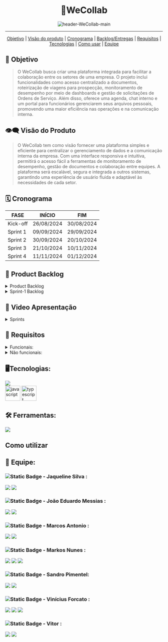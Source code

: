 <h1 align="center">🎩WeCollab</h1>
   <p align="center">
   <image alt="header-WeCollab-main" src="https://github.com/user-attachments/assets/3a639498-8b49-4d4f-a8d7-f6d6c29ba4e4"/>   
   </p>
<hr>    
  <p align="center">
     <a href ="#objetivo">Objetivo</a>  |
     <a href ="#visão-do-produto">Visão do produto</a>  |
     <a href ="#cronograma">Cronograma</a>  |
     <a href ="#backlog--entregas">Backlog/Entregas</a>  |
     <a href ="#requisitos">Requisitos</a>  |
     <a href ="#tecnologias">Tecnologias</a>  |
     <a href ="#como-usar">Como usar</a>   |
     <a href ="#equipe">Equipe</a>
   </p>


<span id="objetivo">
   
## :dart: Objetivo 
<blockquote>O WeCollab busca criar uma plataforma integrada para facilitar a colaboração entre os setores de uma empresa. O projeto inclui funcionalidades como acesso centralizado a documentos, roteirização de viagens para prospecção, monitoramento de desempenho por meio de dashboards e gestão de solicitações de Ordens de Serviço. Além disso, oferece uma agenda, chat interno e um portal para funcionários gerenciarem seus arquivos pessoais, promovendo uma maior eficiência nas operações e na comunicação interna.</blockquote>

<span id="visão-do-produto">
   
## :eye_speech_bubble: Visão do Produto   
<blockquote>O WeCollab tem como visão fornecer uma plataforma simples e eficiente para centralizar o gerenciamento de dados e a comunicação interna da empresa. Com uma interface responsiva e intuitiva, permitirá o acesso fácil a ferramentas de monitoramento de desempenho, gestão de documentos e colaboração entre equipes. A plataforma será escalável, segura e integrada a outros sistemas, garantindo uma experiência de usuário fluida e adaptável às necessidades de cada setor.</blockquote>

<span id="cronograma">  
   
## :spiral_calendar: Cronograma  
| FASE | INÍCIO | FIM |
| --- | --- | --- |
| Kick-off | 26/08/2024 | 30/08/2024 |
| Sprint 1 | 09/09/2024 | 29/09/2024 |
| Sprint 2 | 30/09/2024 | 20/10/2024 |
| Sprint 3 | 21/10/2024 | 10/11/2024 |
| Sprint 4 | 11/11/2024 | 01/12/2024 |

<span id="backlog--entregas">
   
## :pushpin: Product Backlog

<details>
 <summary>Product Backlog</summary>
   
| Rank | Prioridade | US | Requisito Funcional | Estimativa (horas) | Sprint | Critério de aceitação |
| --- | --- | --- | --- | --- | --- | --- |
| 1 | Alta | Como funcionário, quero que a base da plataforma seja segura e funcional, para garantir que meus dados estejam protegidos e acessíveis de maneira eficiente. | RF7 | 20 | 1 | Como usuario, quero que a base da plataforma seja segura, estável e rápida, para garantir que meus dados sejam protegidos e que eu possa acessar as funcionalidades sem interrupções ou falhas. |
| 2 | Alta | Como funcionário, quero poder visualizar, criar e acompanhar tickets na página de tickets, para registrar e monitorar problemas ou solicitações de forma eficiente. | RF2 | 15 | 1 | Como usuário, quero um botão para criar  tickets, para registrar problemas ou pedidos facilmente. |
| 3 | Média | Como funcionário, quero acessar uma página principal com atalhos para tickets e documentos, para visualizar rapidamente informações importantes e navegar facilmente no sistema. | RF4 | 15 | 1 | Como usuário, quero ver a página principal com informações importantes e links rápidos, para acessar tickets e produtividade de forma fácil. |
| 4 | Média | Como administrador, quero acessar um painel de administração com controle de usuários e permissões, para gerenciar as contas e definir quem pode acessar diferentes áreas do sistema. | RF1 | 15 | 2 | Como administrador, quero ver uma lista de usuários com a opção de editar suas permissões e opção de criar novos usuários, para garantir que apenas usuários autorizados tenham acesso a certas funcionalidades. |
| 5 | Média | Como gestor , quero acessar uma área de gestão de pessoas onde posso visualizar, editar e gerenciar informações dos funcionários, para garantir que os dados de pessoal estejam sempre atualizados e acessíveis. | RF1 | 15 | 2 | Como gestor, quero ver uma lista de funcionários com opções de visualizar e editar informações pessoais, adicionar e remover novos usuários, para manter os dados dos colaboradores atualizados e o quadro atual da empresa atualizado. |
| 6 | Média | Como gestor, quero visualizar relatórios e um dashboard com métricas da equipe, para acompanhar o progresso e tomar decisões baseadas em dados. | RF8 | 15 | 3 | Como usuario, quero ver um dashboard com gráficos e métricas sobre aprodutividade da equipe, para monitorar o desempenho. |
| 7 | Média | Como funcionário, quero acessar um chat interno na plataforma, para me comunicar com outros colegas . | RF3 | 12 | 4 | Como usuário, quero enviar e receber mensagens de outros funcionários, para facilitar a comunicação rápida e direta dentro da plataforma. |

</details>

<details>
 <summary>Sprint-1 Backlog</summary>
   
| Rank | Prioridade | Requisito | Tarefa |
| --- | --- | --- | --- |
| 1 | Alta | RF4 | Como usuário, quero que a arquitetura da plataforma esteja definida, para garantir que apenas usuários autorizados possam acessar o sistema. |
| 2 | Alta | RF2 | Como usuário, quero um botão para criar tickets, para registrar problemas ou pedidos facilmente. |
| 3 | Alta | RF3 | Como usuário, quero ver a página principal com informações importantes e links rápidos, para acessar tickets e produtividade de forma fácil. |
<!-- EXEMPLO:     | 1 | Alta | RF#01 | Desenvolvimento de interface gráfica para input de arquivos xlsx. | -->


</details>

## 🎥 Video Apresentação
<!--<strong>Para assistir a nossa apresentação clique no <a href="">Link</a></strong>-->

<details>
 <summary>Sprints</summary>
  
## Sprint 1
https://github.com/user-attachments/assets/edd43686-c938-415e-be85-6096a7789b4c

## Sprint 2
<!--<image alt="sprint2gif" src=""/>-->

## Sprint 3
<!--<image alt="sprint3gif" src=""/>-->

## Sprint 4
<!--<image alt="sprint4gif" src=""/>-->

</details>

   
<span id="requisitos">
   
## 🔎 Requisitos
<details>
   <summary>Funcionais:</summary>
   <ul>
      <li>Cadastros de Usuários, Técnicos, Equipamentos e Horários</li>
      <li>Registro de chamados</li>
      <li>Acompanhamento de chamados (Aberto, Em processo, finalizado e Concluído)</li>
      <li>A interface deve ser intuitiva, com navegação clara e elementos visuais que facilitem o uso.</li>
      <li>Cadastro de soluções para problemas conhecidos</li>
      <li>SLA (Acordo de Nível de Serviço)</li>
      <li>A plataforma deve ser responsiva.</li>
      <li>O dashboard deve exibir gráficos e indicadores com a  funcionalidade permitir alguns filtros.</li>
   </ul>
</details>
<details>
   <summary>Não funcionais:</summary>
   <ul>
      <li>Manual do Usuário (online)</li>
      <li>Guia de Instalação</li>
   </ul>
</details>
   
<span id="tecnologias">
   
## 🖥️Tecnologias:
   <a href="https://skillicons.dev">
    <img src="https://skillicons.dev/icons?i=html,css,nodejs,react,nextjs,tailwind,mysql,express,sequelize&perline=3">
   </a>
   <br>
   <img src="https://github.com/Byte-Boost/Nebulon/assets/76211125/3b5defa2-cfa2-437d-8e41-1a7a7f9ba0eb" alt="javascript" height="48">
   <img src="https://github.com/Byte-Boost/Nebulon/assets/76211125/286ca07c-d34f-4c48-b83a-84bbe776b7f3" alt="typescript" height="48">
   <!--
   <img src="https://github.com/Byte-Boost/Nebulon/assets/76211125/d5fed3d1-d157-4f0b-a334-ba7eecc7c43a" alt="chartjs" height="48">
   <br>
   <img src="https://github.com/Byte-Boost/Nebulon/assets/76211125/d1cb998e-806c-4145-a9c9-9faf028ede45" alt="axios" height="48">
   -->

## 🛠️ Ferramentas:
  <a href="https://skillicons.dev">
    <img src="https://skillicons.dev/icons?i=vscode,github,figma&perline=3">
  </a>
<span id="como-usar">
   
## Como utilizar


<span id="equipe">
   
## 👥 Equipe:
   ### ![Static Badge](https://img.shields.io/badge/Product_Owner-219ebc) - Jaqueline Silva : 
   [<img src="https://img.shields.io/badge/LinkedIn-0077B5?style=for-the-badge&logo=linkedin&logoColor=white">](
   https://www.linkedin.com/in/jaqueline-maria-fran%C3%A7a-veloso-silva/)
   [<img src="https://img.shields.io/badge/GitHub-171515?style=for-the-badge&logo=github&logoColor=white">](https://github.com/jaquemfvs)


   ### ![Static Badge](https://img.shields.io/badge/Dev_Team-brightgreen) - João Eduardo Messias : 
   [<img src="https://img.shields.io/badge/LinkedIn-0077B5?style=for-the-badge&logo=linkedin&logoColor=white">](https://www.linkedin.com/in/jo%C3%A3o-eduardo-messias-a3019125b/)
   [<img src="https://img.shields.io/badge/GitHub-171515?style=for-the-badge&logo=github&logoColor=white">](https://github.com/joao-eduardo17)


   ###  ![Static Badge](https://img.shields.io/badge/Dev_Team-brightgreen) - Marcos Antonio : 
   [<img src="https://img.shields.io/badge/LinkedIn-0077B5?style=for-the-badge&logo=linkedin&logoColor=white">](
   https://www.linkedin.com/in/marcos-antonio-329449268)
   [<img src="https://img.shields.io/badge/GitHub-171515?style=for-the-badge&logo=github&logoColor=white">](https://github.com/oOutroMarcos)


   ###  ![Static Badge](https://img.shields.io/badge/Scrum_Master-red) - Markos Nunes : 
   [<img src="https://img.shields.io/badge/LinkedIn-0077B5?style=for-the-badge&logo=linkedin&logoColor=white">](https://linkedin.com/in/markos-vinícius-nunes-230448268)
   [<img src="https://img.shields.io/badge/GitHub-171515?style=for-the-badge&logo=github&logoColor=white">](https://github.com/MarkVN2)
   [<img src="https://img.shields.io/badge/Instagram-E4405F?style=for-the-badge&logo=instagram&logoColor=white">](https://www.instagram.com/markos_vn2)


   ### ![Static Badge](https://img.shields.io/badge/Dev_Team-brightgreen) - Sandro Pimentel: 
   [<img src="https://img.shields.io/badge/LinkedIn-0077B5?style=for-the-badge&logo=linkedin&logoColor=white">](https://www.linkedin.com/in/sandro-roberto-pimentel-junior-1287a3254/)
   [<img src="https://img.shields.io/badge/GitHub-171515?style=for-the-badge&logo=github&logoColor=white">](https://github.com/Sandro-Pimentel)
   

   ### ![Static Badge](https://img.shields.io/badge/Dev_Team-brightgreen) - Vinícius Forcato : 
   [<img src="https://img.shields.io/badge/LinkedIn-0077B5?style=for-the-badge&logo=linkedin&logoColor=white">](https://www.linkedin.com/in/vinícius-felipe-forcato-789462268)
   [<img src="https://img.shields.io/badge/GitHub-171515?style=for-the-badge&logo=github&logoColor=white">](https://github.com/nininhosam)
   [<img src="https://img.shields.io/badge/Instagram-E4405F?style=for-the-badge&logo=instagram&logoColor=white">](https://www.instagram.com/nao_sou_felps)

  
   ### ![Static Badge](https://img.shields.io/badge/Dev_Team-brightgreen) - Vitor : 
   [<img src="https://img.shields.io/badge/LinkedIn-0077B5?style=for-the-badge&logo=linkedin&logoColor=white">](https://br.linkedin.com/in/vitor-henrique-saborito-216219268)
   [<img src="https://img.shields.io/badge/GitHub-171515?style=for-the-badge&logo=github&logoColor=white">](https://github.com/VituuSaborito )
   

  
